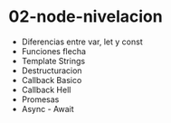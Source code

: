 # 02-node-nivelacion

* Diferencias entre var, let y const
* Funciones flecha
* Template Strings
* Destructuracion
* Callback Basico
* Callback Hell
* Promesas
* Async - Await